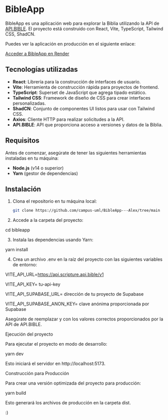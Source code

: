 

# BibleApp

BibleApp es una aplicación web para explorar la Biblia utilizando la API de [API.BIBLE](https://scripture.api.bible/livedocs). El proyecto está construido con React, Vite, TypeScript, Tailwind CSS, ShadCN.

Puedes ver la aplicación en producción en el siguiente enlace:

[Acceder a BibleApp en Render](https://bibleapp-alex.onrender.com/)

## Tecnologías utilizadas

- **React**: Librería para la construcción de interfaces de usuario.
- **Vite**: Herramienta de construcción rápida para proyectos de frontend.
- **TypeScript**: Superset de JavaScript que agrega tipado estático.
- **Tailwind CSS**: Framework de diseño de CSS para crear interfaces personalizadas.
- **ShadCN**: Conjunto de componentes UI listos para usar con Tailwind CSS.
- **Axios**: Cliente HTTP para realizar solicitudes a la API.
- **API.BIBLE**: API que proporciona acceso a versiones y datos de la Biblia.

## Requisitos

Antes de comenzar, asegúrate de tener las siguientes herramientas instaladas en tu máquina:

- **Node.js** (v14 o superior)
- **Yarn** (gestor de dependencias)

## Instalación

1. Clona el repositorio en tu máquina local:

   ```bash
   git clone https://github.com/campus-uml/BibleApp---Alex/tree/main

2. Accede a la carpeta del proyecto:

cd bibleapp


3. Instala las dependencias usando Yarn:

yarn install


4. Crea un archivo .env en la raíz del proyecto con las siguientes variables de entorno:

VITE_API_URL=https://api.scripture.api.bible/v1

VITE_API_KEY= tu-api-key

VITE_API_SUPABASE_URL=  dirección de tu proyecto de Supabase

VITE_API_SUPABASE_ANON_KEY= clave anónima proporcionada por Supabase


Asegúrate de reemplazar <url-de-la-api> y <tu-api-key> con los valores correctos proporcionados por la API de API.BIBLE.



Ejecución del proyecto

Para ejecutar el proyecto en modo de desarrollo:

yarn dev

Esto iniciará el servidor en http://localhost:5173.

Construcción para Producción

Para crear una versión optimizada del proyecto para producción:

yarn build

Esto generará los archivos de producción en la carpeta dist.

:)



